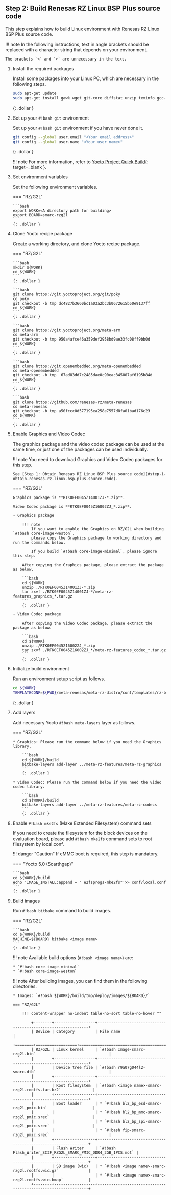 ## Step 2: Build Renesas RZ Linux BSP Plus source code

This step explains how to build Linux environment with Renesas RZ Linux BSP Plus source code.

!!! note
    In the following instructions, text in angle brackets should be replaced
    with a character string that depends on your environment.

    The brackets `<` and `>` are unnecessary in the text.


1.  Install the required packages

    Install some packages into your Linux PC, which are necessary in the following steps.

    ```bash
    sudo apt-get update
    sudo apt-get install gawk wget git-core diffstat unzip texinfo gcc-multilib build-essential chrpath socat cpio python python3 python3-pip python3-pexpect xz-utils debianutils iputils-ping libsdl1.2-dev xterm p7zip-full libyaml-dev libssl-dev bmap-tools

    ```
    {: .dollar }

2.  Set up your `#!bash git` environment

    Set up your `#!bash git` environment if you have never done it.

    ```bash
    git config --global user.email "<Your email address>"
    git config --global user.name "<Your user name>"
    ```
    {: .dollar }

    !!! note
        For more information, refer to [Yocto Project Quick Build](https://docs.yoctoproject.org/3.1.26/brief-yoctoprojectqs/brief-yoctoprojectqs.html){: target=_blank }.

3.  Set environment variables

    Set the following environment variables.

    === "RZ/G2L"

        ```bash
        export WORK=<A directory path for building>
        export BOARD=smarc-rzg2l
        ```
        {: .dollar }

4.  Clone Yocto recipe package

    Create a working directory, and clone Yocto recipe package.

    === "RZ/G2L"

        ```bash
        mkdir ${WORK}
        cd ${WORK}
        ```
        {: .dollar }

        ```bash
        git clone https://git.yoctoproject.org/git/poky
        cd poky
        git checkout -b tmp dc4827b3660bc1a03a2bc3b0672615b50e9137ff
        cd ${WORK}
        ```
        {: .dollar }

        ```bash
        git clone https://git.yoctoproject.org/meta-arm
        cd meta-arm
        git checkout -b tmp 950a4afce46a359def2958bd9ae33fc08ff9bb0d
        cd ${WORK}
        ```
        {: .dollar }

        ```bash
        git clone https://git.openembedded.org/meta-openembedded
        cd meta-openembedded
        git checkout -b tmp  67ad83dd7c2485dae0c90eac345007af6195b84d
        cd ${WORK}
        ```
        {: .dollar }

        ```bash
        git clone https://github.com/renesas-rz/meta-renesas
        cd meta-renesas
        git checkout -b tmp a50fccc0d577195ea258e7557d8fa01bad176c23
        cd ${WORK}
        ```
        {: .dollar }

5.  Enable Graphics and Video Codec

    The graphics package and the video codec package can be used at the same time, or just one of the packages can be used individually.

    !!! note
        You need to download Graphics and Video Codec packages for this step.

        See [Step 1: Obtain Renesas RZ Linux BSP Plus source code](#step-1-obtain-renesas-rz-linux-bsp-plus-source-code).

    === "RZ/G2L"

        Graphics package is **RTK0EF0045Z14001ZJ-*.zip**.

        Video Codec package is **RTK0EF0045Z16002ZJ_*.zip**.

        - Graphics package

            !!! note
                If you want to enable the Graphics on RZ/G2L when building `#!bash core-image-weston`,
                please copy the Graphics package to working directory and run the commands below.

                If you build `#!bash core-image-minimal`, please ignore this step.

            After copying the Graphics package, please extract the package as below.

            ```bash
            cd ${WORK}
            unzip ./RTK0EF0045Z14001ZJ-*.zip
            tar zxvf ./RTK0EF0045Z14001ZJ-*/meta-rz-features_graphics_*.tar.gz
            ```
            {: .dollar }

        - Video Codec package

            After copying the Video Codec package, please extract the package as below.

            ```bash
            cd ${WORK}
            unzip ./RTK0EF0045Z16002ZJ_*.zip
            tar zxvf ./RTK0EF0045Z16002ZJ_*/meta-rz-features_codec_*.tar.gz
            ```
            {: .dollar }

6.  Initialize build environment

    Run an environment setup script as follows.

    ```bash
    cd ${WORK}
    TEMPLATECONF=${PWD}/meta-renesas/meta-rz-distro/conf/templates/rz-bsp-plus-conf/ source poky/oe-init-build-env build
    ```
    {: .dollar }

7.  Add layers

    Add necessary Yocto `#!bash meta-layers` layer as follows.

    === "RZ/G2L"

        * Graphics: Please run the command below if you need the Graphics library.

            ```bash
            cd ${WORK}/build
            bitbake-layers add-layer ../meta-rz-features/meta-rz-graphics
            ```
            {: .dollar }

        * Video Codec: Please run the command below if you need the video codec library.

            ```bash
            cd ${WORK}/build
            bitbake-layers add-layer ../meta-rz-features/meta-rz-codecs
            ```
            {: .dollar }

8.  Enable `#!bash mke2fs` (Make Extended Filesystem) command sets

    If you need to create the filesystem for the block devices on the evaluation board,
    please add `#!bash mke2fs` command sets to root filesystem by local.conf.

    !!! danger "Caution"
        If eMMC boot is required, this step is mandatory.

    === "Yocto 5.0 (Scarthgap)"

        ```bash
        cd ${WORK}/build
        echo 'IMAGE_INSTALL:append = " e2fsprogs-mke2fs"'>> conf/local.conf
        ```
        {: .dollar }

9.  Build images

    Run `#!bash bitbake` command to build images.

    === "RZ/G2L"

        ```bash
        cd ${WORK}/build
        MACHINE=${BOARD} bitbake <image name>
        ```
        {: .dollar }

    !!! note
        Available build options (`#!bash <image name>`) are:

        * `#!bash core-image-minimal`
        * `#!bash core-image-weston`

    !!! note
        After building images, you can find them in the following directories.

        * Images: `#!bash ${WORK}/build/tmp/deploy/images/${BOARD}/`

        === "RZ/G2L"

            !!! content-wrapper no-indent table-no-sort table-no-hover ""

                +--------+------------------+---------------------------------------------------------------+
                | Device | Category         | File name                                                     |
                +========+==================+===============================================================+
                | RZ/G2L | Linux kernel     | `#!bash Image-smarc-rzg2l.bin`                                |
                |        +------------------+---------------------------------------------------------------+
                |        | Device tree file | `#!bash r9a07g044l2-smarc.dtb`                                |
                |        +------------------+---------------------------------------------------------------+
                |        | Root filesystem  | `#!bash <image name>-smarc-rzg2l.rootfs.tar.bz2`              |
                |        +------------------+---------------------------------------------------------------+
                |        | Boot loader      | * `#!bash bl2_bp_esd-smarc-rzg2l_pmic.bin`                    |
                |        |                  | * `#!bash bl2_bp_mmc-smarc-rzg2l_pmic.srec`                   |
                |        |                  | * `#!bash bl2_bp_spi-smarc-rzg2l_pmic.srec`                   |
                |        |                  | * `#!bash fip-smarc-rzg2l_pmic.srec`                          |
                |        +------------------+---------------------------------------------------------------+
                |        | Flash Writer     | `#!bash Flash_Writer_SCIF_RZG2L_SMARC_PMIC_DDR4_2GB_1PCS.mot` |
                |        +------------------+---------------------------------------------------------------+
                |        | SD image (wic)   | * `#!bash <image name>-smarc-rzg2l.rootfs.wic.gz`             |
                |        |                  | * `#!bash <image name>-smarc-rzg2l.rootfs.wic.bmap`           |
                +--------+------------------+---------------------------------------------------------------+
